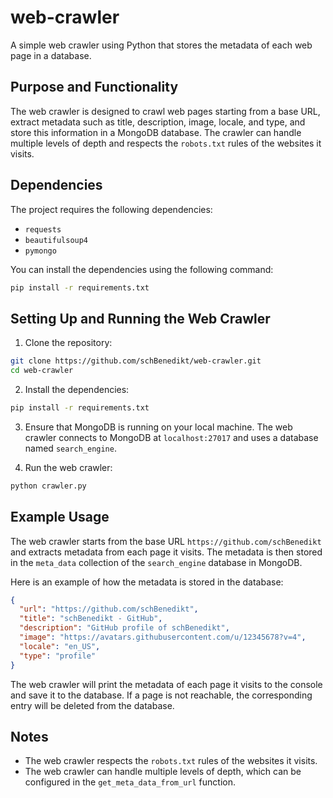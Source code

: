 # web-crawler

A simple web crawler using Python that stores the metadata of each web page in a database.

## Purpose and Functionality

The web crawler is designed to crawl web pages starting from a base URL, extract metadata such as title, description, image, locale, and type, and store this information in a MongoDB database. The crawler can handle multiple levels of depth and respects the `robots.txt` rules of the websites it visits.

## Dependencies

The project requires the following dependencies:

- `requests`
- `beautifulsoup4`
- `pymongo`

You can install the dependencies using the following command:

```bash
pip install -r requirements.txt
```

## Setting Up and Running the Web Crawler

1. Clone the repository:

```bash
git clone https://github.com/schBenedikt/web-crawler.git
cd web-crawler
```

2. Install the dependencies:

```bash
pip install -r requirements.txt
```

3. Ensure that MongoDB is running on your local machine. The web crawler connects to MongoDB at `localhost:27017` and uses a database named `search_engine`.

4. Run the web crawler:

```bash
python crawler.py
```

## Example Usage

The web crawler starts from the base URL `https://github.com/schBenedikt` and extracts metadata from each page it visits. The metadata is then stored in the `meta_data` collection of the `search_engine` database in MongoDB.

Here is an example of how the metadata is stored in the database:

```json
{
  "url": "https://github.com/schBenedikt",
  "title": "schBenedikt - GitHub",
  "description": "GitHub profile of schBenedikt",
  "image": "https://avatars.githubusercontent.com/u/12345678?v=4",
  "locale": "en_US",
  "type": "profile"
}
```

The web crawler will print the metadata of each page it visits to the console and save it to the database. If a page is not reachable, the corresponding entry will be deleted from the database.

## Notes

- The web crawler respects the `robots.txt` rules of the websites it visits.
- The web crawler can handle multiple levels of depth, which can be configured in the `get_meta_data_from_url` function.
